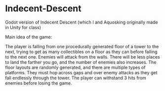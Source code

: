 # Indecent-Descent
Godot version of Indecent Descent (which I and Aquosking originally made in Unity for class)

Main idea of the game:

The player is falling from one procedurally generated floor of a tower to the next, trying to get as many collectibles on a floor as they can before falling to the next one. Enemies will attack from the walls. There will be less places to land the farther you go, and the number of enemies also increases. The floor layouts are randomly generated, and there are multiple types of platforms. They must hop across gaps and over enemy attacks as they get fall endlessly through the tower. The player can withstand 3 hits from enemies before losing the game.

